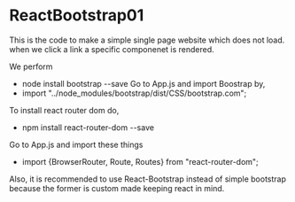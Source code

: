 # ReactBootstrap01


This is the code to make a simple single page website which does not load.
when we click a link a specific componenet is rendered.

We perform 
- node install bootstrap --save
Go to App.js and import Boostrap by,
- import "../node_modules/bootstrap/dist/CSS/bootstrap.com";

To install react router dom do,
- npm install react-router-dom --save

Go to App.js and import these things

- import {BrowserRouter, Route, Routes} from "react-router-dom";



Also, it is recommended to use React-Bootstrap instead of simple bootstrap because the former is custom made keeping react in mind.
